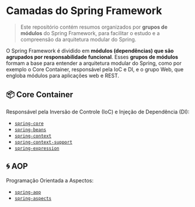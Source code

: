 # Camadas do Spring Framework  
>  Este repositório contém resumos organizados por **grupos de módulos** do Spring Framework, para facilitar o estudo e a compreensão da arquitetura modular do Spring.

O Spring Framework é dividido em **módulos (dependências) que são agrupados por responsabilidade funcional**. 
Esses **grupos de módulos** formam a base para entender a arquitetura modular do Spring, como por exemplo o Core Container, responsável pela IoC e DI, e o grupo Web, que engloba módulos para aplicações web e REST.

## 📦 Core Container
Responsável pela Inversão de Controle (IoC) e Injeção de Dependência (DI):
- [`spring-core`](./core-container/spring-core.md)
- [`spring-beans`](./core-container/spring-beans.md)
- [`spring-context`](./core-container/spring-context.md)
- [`spring-context-support`](./core-container/spring-context-support.md)
- [`spring-expression`](./core-container/spring-expression.md)

## 🌀 AOP
Programação Orientada a Aspectos:
- [`spring-aop`](./aop/spring-aop.md)
- [`spring-aspects`](./aop/spring-aspects.md)
